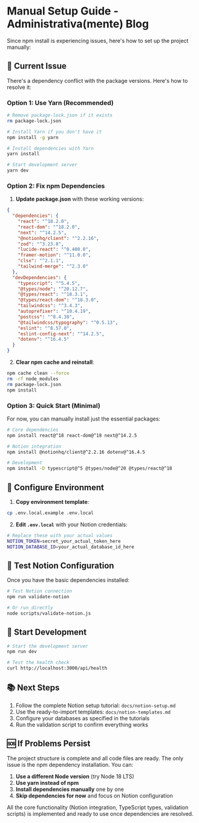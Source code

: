 # Manual Setup Guide - Administrativa(mente) Blog

Since npm install is experiencing issues, here's how to set up the project manually:

## 🚨 Current Issue
There's a dependency conflict with the package versions. Here's how to resolve it:

### Option 1: Use Yarn (Recommended)
```bash
# Remove package-lock.json if it exists
rm package-lock.json

# Install Yarn if you don't have it
npm install -g yarn

# Install dependencies with Yarn
yarn install

# Start development server
yarn dev
```

### Option 2: Fix npm Dependencies
1. **Update package.json** with these working versions:
```json
{
  "dependencies": {
    "react": "^18.2.0",
    "react-dom": "^18.2.0", 
    "next": "^14.2.5",
    "@notionhq/client": "^2.2.16",
    "zod": "^3.23.8",
    "lucide-react": "^0.400.0",
    "framer-motion": "^11.0.0",
    "clsx": "^2.1.1",
    "tailwind-merge": "^2.3.0"
  },
  "devDependencies": {
    "typescript": "^5.4.5",
    "@types/node": "^20.12.7",
    "@types/react": "^18.3.1",
    "@types/react-dom": "^18.3.0",
    "tailwindcss": "^3.4.3",
    "autoprefixer": "^10.4.19",
    "postcss": "^8.4.38",
    "@tailwindcss/typography": "^0.5.13",
    "eslint": "^8.57.0",
    "eslint-config-next": "^14.2.5",
    "dotenv": "^16.4.5"
  }
}
```

2. **Clear npm cache and reinstall**:
```bash
npm cache clean --force
rm -rf node_modules
rm package-lock.json
npm install
```

### Option 3: Quick Start (Minimal)
For now, you can manually install just the essential packages:

```bash
# Core dependencies
npm install react@^18 react-dom@^18 next@^14.2.5

# Notion integration
npm install @notionhq/client@^2.2.16 dotenv@^16.4.5

# Development
npm install -D typescript@^5 @types/node@^20 @types/react@^18
```

## 🔧 Configure Environment

1. **Copy environment template**:
```bash
cp .env.local.example .env.local
```

2. **Edit `.env.local`** with your Notion credentials:
```bash
# Replace these with your actual values
NOTION_TOKEN=secret_your_actual_token_here
NOTION_DATABASE_ID=your_actual_database_id_here
```

## 🧪 Test Notion Configuration

Once you have the basic dependencies installed:

```bash
# Test Notion connection
npm run validate-notion

# Or run directly
node scripts/validate-notion.js
```

## 🚀 Start Development

```bash
# Start the development server
npm run dev

# Test the health check
curl http://localhost:3000/api/health
```

## 📚 Next Steps

1. Follow the complete Notion setup tutorial: `docs/notion-setup.md`
2. Use the ready-to-import templates: `docs/notion-templates.md`
3. Configure your databases as specified in the tutorials
4. Run the validation script to confirm everything works

## 🆘 If Problems Persist

The project structure is complete and all code files are ready. The only issue is the npm dependency installation. You can:

1. **Use a different Node version** (try Node 18 LTS)
2. **Use yarn instead of npm**
3. **Install dependencies manually** one by one
4. **Skip dependencies for now** and focus on Notion configuration

All the core functionality (Notion integration, TypeScript types, validation scripts) is implemented and ready to use once dependencies are resolved.